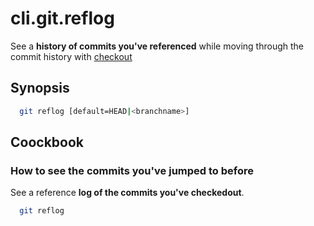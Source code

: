 # cli.git.reflog

See a **history of commits you've referenced** while moving through the commit
history with [checkout](./it3j.md)

## Synopsis

```sh
  git reflog [default=HEAD|<branchname>]
```

## Coockbook

### How to see the commits you've jumped to before

See a reference **log of the commits you've checkedout**.

```sh
  git reflog
```
